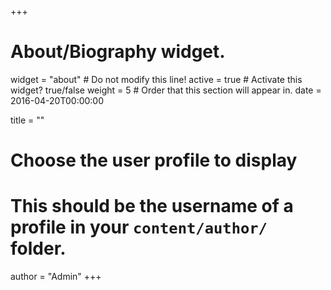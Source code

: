 +++
# About/Biography widget.
widget = "about"  # Do not modify this line!
active = true  # Activate this widget? true/false
weight = 5  # Order that this section will appear in.
date = 2016-04-20T00:00:00

<!-- title = "Biography" -->
title = ""

# Choose the user profile to display
# This should be the username of a profile in your `content/author/` folder.
author = "Admin"
+++
